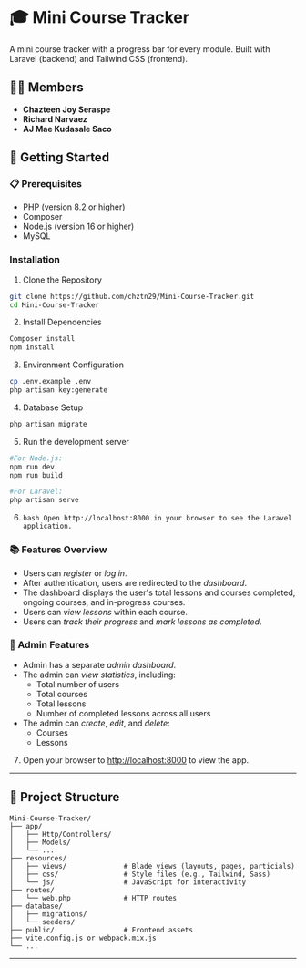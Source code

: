 <h1> 🎓 Mini Course Tracker  </h1>
<p> A mini course tracker with a progress bar for every module.
Built with Laravel (backend) and Tailwind CSS (frontend). </p>

## 👯‍♂️ Members

- **Chazteen Joy Seraspe**  
- **Richard Narvaez**  
- **AJ Mae Kudasale Saco**

## 🚀 Getting Started

### 📋 Prerequisites
- PHP (version 8.2 or higher)
- Composer
- Node.js (version 16 or higher)
- MySQL

### Installation
    
1. Clone the Repository
```bash
git clone https://github.com/chztn29/Mini-Course-Tracker.git
cd Mini-Course-Tracker
```
2. Install Dependencies
```bash
Composer install
npm install
```
3.  Environment Configuration
```bash
cp .env.example .env
php artisan key:generate
```
4. Database Setup
```bash
php artisan migrate	
```

5. Run the development server
```bash
#For Node.js:
npm run dev
npm run build

#For Laravel:
php artisan serve
```

6. ```bash Open http://localhost:8000 in your browser to see the Laravel application. ```

### 📚 Features Overview 

- Users can *register* or *log in*.
- After authentication, users are redirected to the *dashboard*.
- The dashboard displays the user's total lessons and courses completed, ongoing courses, and in-progress courses.
- Users can *view lessons* within each course.
- Users can *track their progress* and *mark lessons as completed*.

### 🔐 Admin Features

- Admin has a separate *admin dashboard*.
- The admin can *view statistics*, including:
  - Total number of users
  - Total courses
  - Total lessons
  - Number of completed lessons across all users
- The admin can *create*, *edit*, and *delete*:
  - Courses
  - Lessons

7.  Open your browser to [http://localhost:8000](http://localhost:8000) to view the app.

---

## 📁 Project Structure

```
Mini-Course-Tracker/
├── app/
│   ├── Http/Controllers/
│   ├── Models/
│   └── ...
├── resources/
│   ├── views/              # Blade views (layouts, pages, particials)
│   ├── css/                # Style files (e.g., Tailwind, Sass)
│   └── js/                 # JavaScript for interactivity
├── routes/
│   └── web.php             # HTTP routes
├── database/
│   ├── migrations/
│   └── seeders/
├── public/                 # Frontend assets
├── vite.config.js or webpack.mix.js
└── ...
```

---
